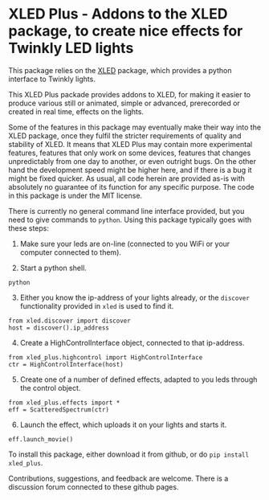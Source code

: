 # XLED Plus - Addons to the XLED package, to create nice effects for Twinkly LED lights

This package relies on the [XLED](https://github.com/scrool/xled) package, which
provides a python interface to Twinkly lights.

This XLED Plus packade provides addons to XLED, for making it easier
to produce various still or animated, simple or advanced, prerecorded
or created in real time, effects on the lights. 

Some of the features in this package may eventually make their way
into the XLED package, once they fulfil the stricter requirements of
quality and stability of XLED. It means that XLED Plus may contain
more experimental features, features that only work on some devices,
features that changes unpredictably from one day to another, or even
outright bugs. On the other hand the development speed might be higher
here, and if there is a bug it might be fixed quicker. As usual, all
code herein are provided as-is with absolutely no guarantee of its
function for any specific purpose. The code in this package is under
the MIT license.

There is currently no general command line interface provided, but you
need to give commands to `python`. Using this package typically goes
with these steps: 

1. Make sure your leds are on-line (connected to you WiFi or your computer connected to them).

2. Start a python shell.
```
python
```

3. Either you know the ip-address of your lights already, or the `discover` functionality provided in `xled` is used to find it.
```
from xled.discover import discover
host = discover().ip_address
```

4. Create a HighControlInterface object, connected to that ip-address.
```
from xled_plus.highcontrol import HighControlInterface
ctr = HighControlInterface(host)
```

5. Create one of a number of defined effects, adapted to you leds through the control object. 
```
from xled_plus.effects import *
eff = ScatteredSpectrum(ctr)
```

6. Launch the effect, which uploads it on your lights and starts it.
```
eff.launch_movie()
```

To install this package, either download it from github, or do `pip install
xled_plus`.

Contributions, suggestions, and feedback are welcome. There is a
discussion forum connected to these github pages.

